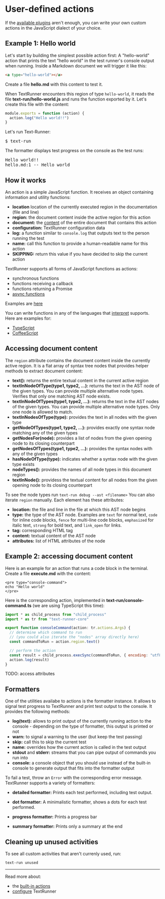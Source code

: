 # User-defined actions

If the [available plugins](external-actions.md) aren't enough, you can write
your own custom actions in the JavaScript dialect of your choice.

## Example 1: Hello world

Let's start by building the simplest possible action first: A "hello-world"
action that prints the text "hello world" in the test runner's console output
when running. Inside a Markdown document we will trigger it like this:

<a type="workspace/new-file">

```html
<a type="hello-world"></a>
```

Create a file **hello.md** with this content to test it.

</a>

When TextRunner encounters this region of type `hello-world`, it reads the file
<a type="workspace/new-file">**text-run/hello-world.js** and runs the function
exported by it. Let's create this file with the content:

```javascript
module.exports = function (action) {
  action.log("Hello world!!")
}
```

</a>

Let's run Text-Runner:

<pre type="shell/command">
$ text-run
</pre>

The formatter displays test progress on the console as the test runs:

<pre type="shell/command-output">
Hello world!!
hello.md:1 -- Hello world
</pre>

## How it works

An action is a simple JavaScript function. It receives an object containing
information and utility functions:

<a type="all-action-args" ignore="linkTargets">

- **location** location of the currently executed region in the documentation
  (file and line)
- **region:** the document content inside the active region for this action
- **document:** the [content](#accessing-document-content) of the entire
  document that contains this action
- **configuration:** TextRunner configuration data
- **log:** a function similar to `console.log` that outputs text to the person
  running the test
- **name:** call this function to provide a human-readable name for this action
- **SKIPPING:** return this value if you have decided to skip the current action

</a>

TextRunner supports all forms of JavaScript functions as actions:

- synchronous functions
- functions receiving a callback
- functions returning a Promise
- [async
  functions](https://developer.mozilla.org/en-US/docs/Web/JavaScript/Reference/Statements/async_function)

Examples are [here](../examples/custom-action/text-run/hello-world.js)

You can write functions in any of the languages that
[interpret](https://github.com/gulpjs/interpret) supports. Here are examples
for:

- [TypeScript](../examples/custom-action-typescript/)
- [CoffeeScript](../examples/custom-action-coffeescript/)

## Accessing document content

The <code type="action-arg">region</code> attribute contains the document
content inside the currently active region. It is a flat array of syntax tree
nodes that provides helper methods to extract document content:

<a type="ast-node-list-methods" ignore="pushNode">

- **text():** returns the entire textual content in the current active region
- **textInNodeOfType(type1, type2, ...):** returns the text in the AST node of
  the given types. You can provide multiple alternative node types. Verifies
  that only one matching AST node exists.
- **textInNodeOfTypes(type1, type2, ...):** returns the text in the AST nodes of
  the given types. You can provide multiple alternative node types. Only one
  node is allowed to match.
- **textInNodesOfType(type):** provides the text in all nodes with the given
  type
- **getNodeOfTypes(type1, type2, ...):** provides exactly one syntax node
  matching any of the given types
- **getNodesFor(node):** provides a list of nodes from the given opening node to
  its closing counterpart
- **getNodesOfTypes(type1, type2, ...):** provides the syntax nodes with any of
  the given types
- **hasNodeOfType(type):** indicates whether a syntax node with the given type
  exists
- **nodeTypes():** provides the names of all node types in this document region
- **textInNode():** providess the textual content for all nodes from the given
  opening node to its closing counterpart

</a>

To see the node types run `text-run debug --ast <filename>` You can also iterate
<code type="action-arg">region</code> manually. Each element has these
attributes:

<a type="ast-node-attributes">

- **location:** the file and line in the file at which this AST node begins
- **type:** the type of the AST node. Examples are `text` for normal text,
  `code` for inline code blocks, `fence` for multi-line code blocks,
  `emphasized` for italic text, `strong` for bold text, and `link_open` for
  links.
- **tag:** corresponding HTML tag
- **content:** textual content of the AST node
- **attributes:** list of HTML attributes of the node

</a>

## Example 2: accessing document content

Here is an example for an action that runs a code block in the terminal.
<a type="workspace/new-file"> Create a file **execute.md** with the content:

```
<pre type="console-command">
echo "Hello world"
</pre>
```

</a>

Here is the corresponding action, implemented in <a type="workspace/new-file">
**text-run/console-command.ts** (we are using TypeScript this time):

```javascript
import * as child_process from "child_process"
import * as tr from "text-runner-core"

export function consoleCommand(action: tr.actions.Args) {
  // determine which command to run
  // (you could also iterate the "nodes" array directly here)
  const commandToRun = action.region.text()

  // perform the action
  const result = child_process.execSync(commandToRun, { encoding: "utf8" })
  action.log(result)
}
```

</a>

<a type="extension/run-textrunner"></a>

TODO: access attributes

## Formatters

One of the utilities availabe to actions is the formatter instance. It allows to
signal test progress to TextRunner and print test output to the console. It
provides the following methods:

<!-- TODO: verify completeness -->

- **log(text):** allows to print output of the currently running action to the
  console - depending on the type of formatter, this output is printed or not
- **warn:** to signal a warning to the user (but keep the test passing)
- **skip:** call this to skip the current test
- **name:** overrides how the current action is called in the test output
- **stdout** and **stderr:** streams that you can pipe output of commands you
  run into
- **console:** a console object that you should use instead of the built-in
  console to generate output that fits into the formatter output

To fail a test, throw an `Error` with the corresponding error message.
TextRunner supports a variety of formatters:

- **detailed formatter:** Prints each test performed, including test output.

- **dot formatter:** A minimalistic formatter, shows a dots for each test
  performed.

- **progress formatter:** Prints a progress bar

- **summary formatter:** Prints only a summary at the end

## Cleaning up unused activities

To see all custom activities that aren't currenly used, run:

<!-- TODO: ensure this command exists -->

```
text-run unused
```

<hr>

Read more about:

- the [built-in actions](built-in-actions.md)
- [configure](configuration.md) TextRunner
